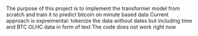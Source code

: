 The purpose of this project is to implement the transformer model from scratch and train it to predict bitcoin on minute based data
Current approach is expreimental: tokenize the data without dates but including time and BTC OLHC data in form of text
The code does not work right now
